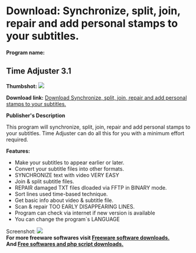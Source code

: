 # Download: Synchronize, split, join, repair and add personal stamps to your subtitles.

**Program name:**

## Time Adjuster 3.1

  
**Thumbshot:** ![](http://www.freewarefiles.com/screenshot/timeadjuster_md.gif)   
  
**Download link:** [Download Synchronize, split, join, repair and add personal stamps to your subtitles.](http://freesoftwares.boysofts.com/Time-Adjuster_program_22607.html)  
  


**Publisher's Description**  
  


This program will synchronize, split, join, repair and add personal stamps to your subtitles. Time Adjuster can do all this for you with a minimum effort required. 

**Features:**

  * Make your subtitles to appear earlier or later. 
  * Convert your subtitle files into other formats. 
  * SYNCHRONIZE text with video VERY EASY 
  * Join & split subtitle files. 
  * REPAIR damaged TXT files dloaded via FFTP in BINARY mode. 
  * Sort lines used time-based technique. 
  * Get basic info about video & subtitle file. 
  * Scan & repair TOO EARLY DISAPPEARING LINES. 
  * Program can check via internet if new version is available 
  * You can change the program`s LANGUAGE 

  
  
Screenshot: ![](http://www.freewarefiles.com/screenshot/timeadjuster.gif)   
**For more freeware softwares visit [Freeware software downloads.](http://freesoftwares.boysofts.com/)**   
**And [Free softwares and php script downloads.](http://www.boysofts.com/)**
